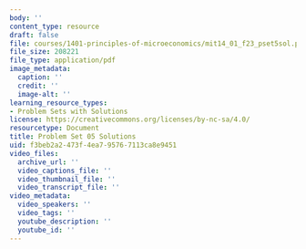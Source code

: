 ```yaml
---
body: ''
content_type: resource
draft: false
file: courses/1401-principles-of-microeconomics/mit14_01_f23_pset5sol.pdf
file_size: 208221
file_type: application/pdf
image_metadata:
  caption: ''
  credit: ''
  image-alt: ''
learning_resource_types:
- Problem Sets with Solutions
license: https://creativecommons.org/licenses/by-nc-sa/4.0/
resourcetype: Document
title: Problem Set 05 Solutions
uid: f3beb2a2-473f-4ea7-9576-7113ca8e9451
video_files:
  archive_url: ''
  video_captions_file: ''
  video_thumbnail_file: ''
  video_transcript_file: ''
video_metadata:
  video_speakers: ''
  video_tags: ''
  youtube_description: ''
  youtube_id: ''
---
```

